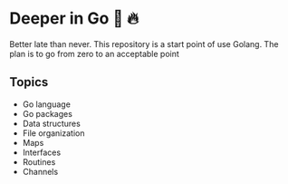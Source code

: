 # Deeper in Go :peach: :fire:
Better late than never. This repository is a start point of use Golang. The plan is to go from zero
to an acceptable point
## Topics
- Go language
- Go packages
- Data structures
- File organization
- Maps
- Interfaces
- Routines
- Channels